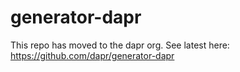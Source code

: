 # generator-dapr

This repo has moved to the dapr org. See latest here: https://github.com/dapr/generator-dapr
